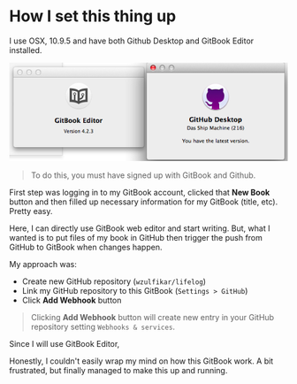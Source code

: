 # How I set this thing up

I use OSX, 10.9.5 and have both Github Desktop and GitBook Editor installed. 

![Local Image](../images/gitbook_github.png)

>To do this, you must have signed up with GitBook and Github.

First step was logging in to my GitBook account, clicked that __New Book__ button and then filled up necessary information for my GitBook (title, etc). Pretty easy.

Here, I can directly use GitBook web editor and start writing. But, what I wanted is to put files of my book in GitHub then trigger the push from GitHub to GitBook when changes happen.

My approach was:
- Create new GitHub repository (`wzulfikar/lifelog`)
- Link my GitHub repository to this GitBook (`Settings > GitHub`)
- Click __Add Webhook__ button

>Clicking __Add Webhook__ button will create new entry in your GitHub repository setting `Webhooks & services`.

Since I will use GitBook Editor, 



Honestly, I couldn't easily wrap my mind on how this GitBook work. A bit frustrated, but finally managed to make this up and running.
